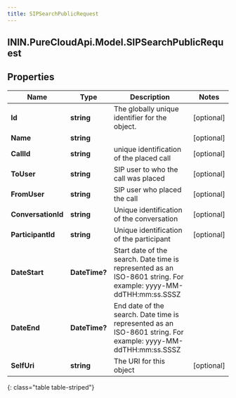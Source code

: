 ```yaml
---
title: SIPSearchPublicRequest
---
```

## ININ.PureCloudApi.Model.SIPSearchPublicRequest

## Properties

|Name | Type | Description | Notes|
|------------ | ------------- | ------------- | -------------|
| **Id** | **string** | The globally unique identifier for the object. | [optional] |
| **Name** | **string** |  | [optional] |
| **CallId** | **string** | unique identification of the placed call | [optional] |
| **ToUser** | **string** | SIP user to who the call was placed | [optional] |
| **FromUser** | **string** | SIP user who placed the call | [optional] |
| **ConversationId** | **string** | Unique identification of the conversation | [optional] |
| **ParticipantId** | **string** | Unique identification of the participant | [optional] |
| **DateStart** | **DateTime?** | Start date of the search. Date time is represented as an ISO-8601 string. For example: yyyy-MM-ddTHH:mm:ss.SSSZ | |
| **DateEnd** | **DateTime?** | End date of the search. Date time is represented as an ISO-8601 string. For example: yyyy-MM-ddTHH:mm:ss.SSSZ | |
| **SelfUri** | **string** | The URI for this object | [optional] |
{: class="table table-striped"}


